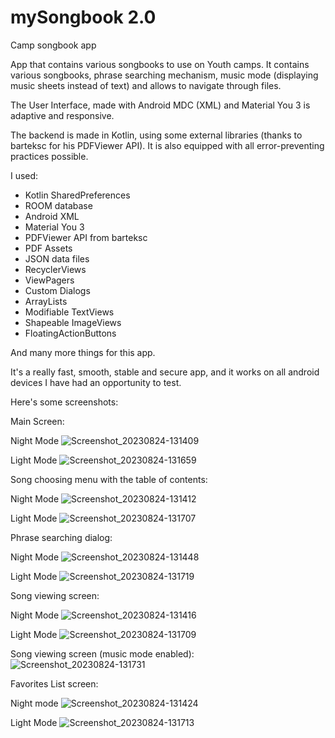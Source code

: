# mySongbook 2.0
 Camp songbook app

App that contains various songbooks to use on Youth camps. It contains various songbooks, phrase searching mechanism, music mode (displaying music sheets instead of text) and allows to navigate through files. 

The User Interface, made with Android MDC (XML) and Material You 3 is adaptive and responsive.

The backend is made in Kotlin, using some external libraries (thanks to barteksc for his PDFViewer API). It is also equipped with all error-preventing practices possible.

I used:
- Kotlin SharedPreferences
- ROOM database
- Android XML
- Material You 3
- PDFViewer API from barteksc
- PDF Assets
- JSON data files
- RecyclerViews
- ViewPagers
- Custom Dialogs
- ArrayLists
- Modifiable TextViews
- Shapeable ImageViews
- FloatingActionButtons
  
And many more things for this app.


It's a really fast, smooth, stable and secure app, and it works on all android devices I have had an opportunity to test.

Here's some screenshots:

Main Screen:

Night Mode
![Screenshot_20230824-131409](https://github.com/macizett/mySongbook/assets/123411141/a0e98bb9-67dc-40e3-bae3-19be7a3b9a1d)

Light Mode
![Screenshot_20230824-131659](https://github.com/macizett/mySongbook/assets/123411141/e1514174-352f-4016-8c77-9356cb1b7653)



Song choosing menu with the table of contents:

Night Mode
![Screenshot_20230824-131412](https://github.com/macizett/mySongbook/assets/123411141/9a8c3485-8940-4f92-8a62-e076bfd7fb5c)

Light Mode
![Screenshot_20230824-131707](https://github.com/macizett/mySongbook/assets/123411141/4f69c013-0131-472a-987f-596cf4e6b486)


Phrase searching dialog:

Night Mode
![Screenshot_20230824-131448](https://github.com/macizett/mySongbook/assets/123411141/e7ddad16-58df-49cd-bac5-82dfc10c1622)

Light Mode
![Screenshot_20230824-131719](https://github.com/macizett/mySongbook/assets/123411141/65dfd8df-6d13-48e5-9fda-067334d9f9a3)




Song viewing screen:

Night Mode
![Screenshot_20230824-131416](https://github.com/macizett/mySongbook/assets/123411141/7bd53a64-b03e-4c99-b956-f5ffcbc616b3)

Light Mode
![Screenshot_20230824-131709](https://github.com/macizett/mySongbook/assets/123411141/5c3af7f4-0093-4970-9029-9e1fad590856)


Song viewing screen (music mode enabled):
![Screenshot_20230824-131731](https://github.com/macizett/mySongbook/assets/123411141/b6169696-be24-466b-b141-315a08711453)


Favorites List screen:

Night mode
![Screenshot_20230824-131424](https://github.com/macizett/mySongbook/assets/123411141/60cee3cf-286b-4b79-9367-6ba45538dc85)

Light Mode
![Screenshot_20230824-131713](https://github.com/macizett/mySongbook/assets/123411141/2140c354-0f26-4e49-9b77-a411c6e75553)


